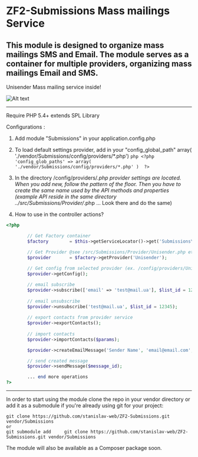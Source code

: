 ZF2-Submissions Mass mailings Service
===============================================================
This module is designed to organize mass mailings SMS and Email. The module serves as a container for multiple providers, organizing mass mailings Email and SMS. 
--------------------------------------
Unisender Mass mailing service inside!

![Alt text](http://www.unisender.com/images/logo.png "Unisender.com")

--------------------------------------
Require PHP 5.4+ extends SPL Library

Configurations :

1.  Add module "Submissions" in your application.config.php

2.  To load default settings provider, add in your "config_global_path"   array( './vendor/Submissions/config/providers/*.php') 
        ```php
        <?php 
            'config_glob_paths' => array(
                './vendor/Submissions/config/providers/*.php'
            ) 
        ?>
        ```

2. In the directory /config/providers/*.php provider settings are located. When you add new, follow the pattern of the floor.
Then you have to create the same name used by the API methods and properties (example API reside in the same directory ../src/Submissions/Provider/*.php ... Look there and do the same)


3. How to use in the controller actions?
```php
<?php  

        // Get Factory container
        $factory        = $this->getServiceLocator()->get('Submissions\Factory\ProviderFactory');

        // Get Provider @see /src/Submissions/Provider/Unisender.php etc..
        $provider       = $factory->getProvider('Unisender');   
        
        // Get config from selected provider (ex. /config/providers/Unisender.php )
        $provider->getConfig();

        // email subscribe
        $provider->subscribe(['email' => 'test@mail.ua'], $list_id = 12345);
        
        // email unsubscribe
        $provider->unsubscribe('test@mail.ua', $list_id = 12345);
        
        // export contacts from provider service
        $provider->exportContacts();
        
        // import contacts
        $provider->importContacts($params);

        $provider->createEmailMessage('Sender Name', 'email@email.com', 'Subject', '<b>Message...</b>', $subscriber_list_id);

        // send created message
        $provider->sendMessage($message_id);

        ... end more operations
?>
```
--------------------------------------
In order to start using the module clone the repo in your vendor directory or add it as a submodule if you're already using git for your project:

    git clone https://github.com/stanislav-web/ZF2-Submissions.git vendor/Submissions
    or
    git submodule add     git clone https://github.com/stanislav-web/ZF2-Submissions.git vendor/Submissions

The module will also be available as a Composer package soon.

